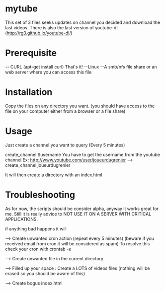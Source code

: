 mytube
======

This set of 3 files seeks updates on channel you decided and download the last videos.
There is also the last version of youtube-dl (http://rg3.github.io/youtube-dl/)

Prerequisite
====
-- CURL
(apt-get install curl)
That's it!
--Linux
--A smb/nfs file share or an web server where you can access this file

Installation
====
Copy the files on any directory you want.
(you should have access to the file on your computer either from a browser or a file share)

Usage
====
Just create a channel you want to query (Every 5 minutes)

create_channel $username
You have to get the username from the youtube channel
Ex: http://www.youtube.com/user/joueurdugrenier
    --> create_channel joueurdugrenier

It will then create a directory with an index.html

Troubleshooting
====
As for now, the scripts should be consider alpha, anyway it works great for me.
Still it is really advice to NOT USE IT ON A SERVER WITH CRITICAL APPLICATIONS.

if anything bad happens it will

--> Create unwanted cron action (repeat every 5 minutes) (beware if you received email from cron it will be
considered as spam)
To resolve this check your cron with crontab -e

--> Create unwanted file in the current directory

--> Filled up your space : Create a LOTS of videos files (nothing will be erased so you should be aware of this)

--> Create bogus index.html






